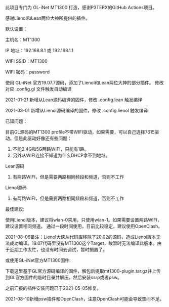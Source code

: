 此项目专门为 GL-iNet MT1300 打造，感谢P3TERX的GitHub Actions项目。

感谢Lienol和Lean两位大神所提供的插件。

默认设置：

主机名：MT1300

IP 地址：192.168.8.1 或 192.168.1.1

WIFI SSID：MT1300

WIFI 密码：password


使用 GL-iNet 官方19.07.7源码，添加了Lienol和Lean两位大神的部分插件。
修改对应 .config.gl 文件触发自动编译

2021-01-21 新增从Lean源码编译的固件，修改 .config.lean 触发编译

2021-03-01 新增从Lienol源码编译的固件，修改 .config.lienol 触发编译

已知问题：

目前GL源码的MT1300 profile不带WIFI驱动，如果需要，可以自己选择7615驱动，但是此驱动好像还有些问题：
1. 不能2.4G和5G两路WIFI，只能有1路。
2. 另外从WIFI连接不知道为什么DHCP拿不到地址。

Lean源码
1. 有两路WIFI，但是需要两路相同频段和频道，否则不工作

Lienol源码
1. 有两路WIFI，但是需要两路相同频段和频道，否则不工作


最佳建议:

使用Lienol版本，建议将wlan-0禁用，只使用wlan-1。如果需要设置两路WIFI，建议设置相同频道。
通过一段时间使用，目前比较稳定，建议使用OpenClash。

2021-08-06备注：Lienol大侠从代码库移除了20.02的源码，造成Lienol版本无法成功编译。19.07代码里没有MT1300这个Target，故暂时无法编译此版本。由于近期工作太忙，也没有时间去调试，暂时搁置了。




或使用GL-iNet官方MT1300固件:

下载这里基于GL官方源码编译的固件，解包后提取mt1300-plugin.tar.gz并上传到GL官方固件的临时目录并解压，然后安装ssrp或者psw。

之前汇报的插件安装问题已于2021-05-05修复。

2021-08-10新增psw插件和OpenClash，注意OpenClash可能会导致空间不足。



